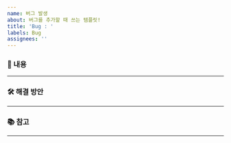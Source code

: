 ```yaml
---
name: 버그 발생
about: 버그를 추가할 때 쓰는 템플릿!
title: 'Bug : '
labels: Bug
assignees: ''
---
```


### 📃 내용

---

### 🛠 해결 방안

---

### 📚 참고

---
